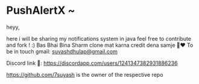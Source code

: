 # PushAlertX  ~ 

heyy, 

here i will be sharing my notifications system in java 
feel free to contribute and fork !  :)
Bas Bhai Bina Sharm clone mat karna credit dena samje  🥹♥️ 
To be in touch gmail: suyashdhulap@gmail.com

 
Discord link 🔗:
 https://discordapp.com/users/1241347382931886236


 
https://github.com/7suyash is the owner of the respective repo
